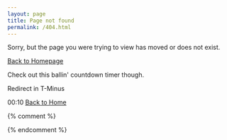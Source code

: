 ```yaml
---
layout: page
title: Page not found
permalink: /404.html
---
```


Sorry, but the page you were trying to view has moved or does not exist.

<a href="/" class="btn">Back to Homepage</a>


<p>Check out this ballin' countdown timer though.</p>

<div class="redirect-countdown">
<p>Redirect in T-Minus</p>
<span id="time">00:10</span>
<a class="snooze-button" href="{{ site.baseurl }}/">Back to Home</a>
</div>



{% comment %}
<!-- 
script for 404 redirect timer needs following before </head> wrapped in a liquid if statement like so: if page.url == "/404.html"
<meta http-equiv="refresh" content="10; url=/">
-->
{% endcomment %}

<script>
function startTimer(duration, display) {
    var timer = duration, minutes, seconds;
    setInterval(function () {
        minutes = parseInt(timer / 60, 10)
        seconds = parseInt(timer % 60, 10);

        minutes = minutes < 10 ? "0" + minutes : minutes;
        seconds = seconds < 10 ? "0" + seconds : seconds;

        display.textContent = minutes + ":" + seconds;

        if (--timer < 0) {
            timer = duration;
        }
    }, 1000);
}

window.onload = function () {
    var timeRemaining = 10, // time remaining in seconds
        display = document.querySelector('#time');
    startTimer(timeRemaining, display);
};
</script>



